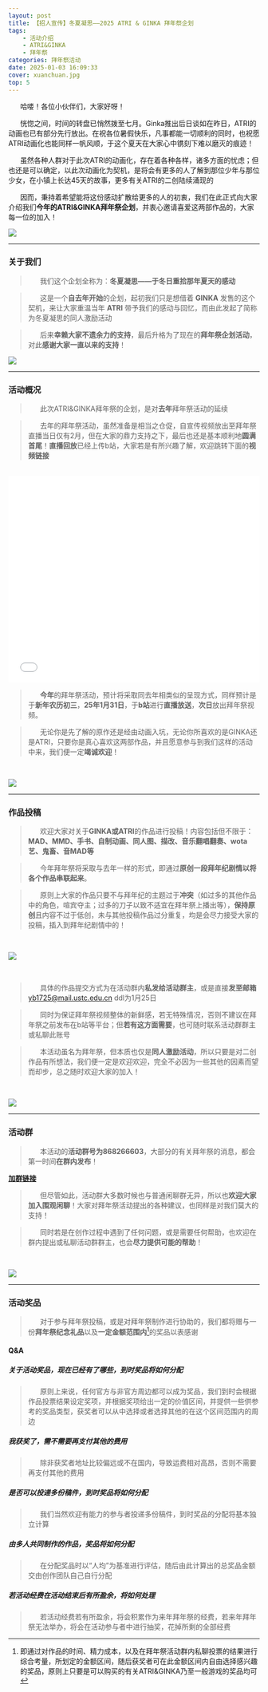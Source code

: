 ```yaml
---
layout: post
title: 【招人宣传】冬夏凝思——2025 ATRI & GINKA 拜年祭企划
tags: 
    - 活动介绍 
    - ATRI&GINKA 
    - 拜年祭
categories: 拜年祭活动
date: 2025-01-03 16:09:33
cover: xuanchuan.jpg
top: 5
---
```


&nbsp;&nbsp;&nbsp;&nbsp;&nbsp;&nbsp;哈喽！各位小伙伴们，大家好呀！

&nbsp;&nbsp;&nbsp;&nbsp;&nbsp;&nbsp;恍惚之间，时间的转盘已悄然拨至七月。Ginka推出后日谈如在昨日，ATRI的动画也已有部分先行放出。在祝各位暑假快乐，凡事都能一切顺利的同时，也祝愿ATRI动画化也能同样一帆风顺，于这个夏天在大家心中镌刻下难以磨灭的痕迹！

&nbsp;&nbsp;&nbsp;&nbsp;&nbsp;&nbsp;虽然各种人群对于此次ATRI的动画化，存在着各种各样，诸多方面的忧虑；但也还是可以确定，以此次动画化为契机，是将会有更多的人了解到那位少年与那位少女，在小镇上长达45天的故事，更多有关ATRI的二创陆续涌现的

&nbsp;&nbsp;&nbsp;&nbsp;&nbsp;&nbsp;因而，秉持着希望能将这份感动扩散给更多的人的初衷，我们在此正式向大家介绍我们**今年的ATRI&GINKA拜年祭企划**，并衷心邀请喜爱这两部作品的，大家每一位的加入！

![](/ATRI.webp)

---

### **关于我们**

> &nbsp;&nbsp;&nbsp;&nbsp;&nbsp;&nbsp;我们这个企划全称为：**冬夏凝思——于冬日重拾那年夏天的感动**

> &nbsp;&nbsp;&nbsp;&nbsp;&nbsp;&nbsp;这是一个**自去年开始**的企划，起初我们只是想借着 **GINKA** 发售的这个契机，来让大家重温当年 **ATRI** 带予我们的感动与回忆，而由此发起了简称为冬夏凝思的同人激励活动

> &nbsp;&nbsp;&nbsp;&nbsp;&nbsp;&nbsp;后来**幸赖大家不遗余力的支持**，最后升格为了现在的**拜年祭企划活动**，对此**感谢大家一直以来的支持**！

![](/hug.webp)

---

### **活动概况**

> &nbsp;&nbsp;&nbsp;&nbsp;&nbsp;&nbsp;此次ATRI&GINKA拜年祭的企划，是对**去年**拜年祭活动的延续

> &nbsp;&nbsp;&nbsp;&nbsp;&nbsp;&nbsp;去年的拜年祭活动，虽然准备是相当之仓促，自宣传视频放出至拜年祭直播当日仅有2月，但在大家的鼎力支持之下，最后也还是基本顺利地**圆满首尾**！**直播回放**已经上传b站，大家若是有所兴趣了解，欢迎跳转下面的**视频链接**

<br>

<iframe width="100%" height="415" src="//player.bilibili.com/player.html?isOutside=true&aid=1150636003&bvid=BV1ZZ42127FS&cid=1438277950&p=1" scrolling="no" border="0" frameborder="no" framespacing="0" allowfullscreen="true"></iframe>

<br>

> &nbsp;&nbsp;&nbsp;&nbsp;&nbsp;&nbsp;**今年**的拜年祭活动，预计将采取同去年相类似的呈现方式，同样预计是于**新年农历初三**，**25年1月31日**，于**b站**进行**直播放送**，**次日**放出拜年祭视频。

> &nbsp;&nbsp;&nbsp;&nbsp;&nbsp;&nbsp;无论你是先了解的原作还是经由动画入坑，无论你所喜欢的是GINKA还是ATRI，只要你是真心喜欢这两部作品，并且愿意参与到我们这样的活动中来，我们便一定**竭诚欢迎**！

<br>

![](/shuiluobo.jpg)

---

### 作品投稿

> &nbsp;&nbsp;&nbsp;&nbsp;&nbsp;&nbsp;欢迎大家对关于**GINKA或ATRI**的作品进行投稿！内容包括但不限于：**MAD、MMD、手书、自制动画、同人图、描改、音乐翻唱翻奏、wota艺、鬼畜、音MAD等**

> &nbsp;&nbsp;&nbsp;&nbsp;&nbsp;&nbsp;今年拜年祭将采取与去年一样的形式，即通过**原创一段拜年纪剧情以将各个作品串联起来**。

> &nbsp;&nbsp;&nbsp;&nbsp;&nbsp;&nbsp;原则上大家的作品只要不与拜年纪的主题过于**冲突**（如过多的其他作品中的角色，喧宾夺主；过多的刀子以致不适宜在拜年祭上播出等），**保持原创**且内容不过于低创，未与其他投稿作品过分重复，均是会尽力接受大家的投稿，插入到拜年纪剧情中的！

<br>

![](/ATRICG.webp)

<br>

> &nbsp;&nbsp;&nbsp;&nbsp;&nbsp;&nbsp;具体的作品提交方式为在活动群内**私发给活动群主**，或是直接**发至邮箱**yb1725@mail.ustc.edu.cn
> ddl为1月25日

> &nbsp;&nbsp;&nbsp;&nbsp;&nbsp;&nbsp;同时为保证拜年祭视频整体的新鲜感，若无特殊情况，否则不建议在拜年祭之前发布在b站等平台；但**若有这方面需要**，也可随时联系活动群群主或私聊此账号

> &nbsp;&nbsp;&nbsp;&nbsp;&nbsp;&nbsp;本活动虽名为拜年祭，但本质也仅是**同人激励活动**，所以只要是对二创作品有所想法，我们便一定是欢迎欢迎，完全不必因为一些其他的因素而望而却步，总之随时欢迎大家的加入！

<br>

![](/hello.webp)

---


### **活动群**

> &nbsp;&nbsp;&nbsp;&nbsp;&nbsp;&nbsp;本活动的**活动群号为868266603**，大部分的有关拜年祭的消息，都会第一时间**在群内发布**！

[**加群链接**](http://qm.qq.com/cgi-bin/qm/qr?_wv=1027&k=Da-rJDS74pVcfKP-BVPKkBj1sxARegsV&authKey=mLuJhVuxJyL5t0SBdlKbRl3%2BzXjOv%2FVYUR4Vg9zMIT1BwejFyTJSIAHIYyS%2FTz30&noverify=0&group_code=868266603)

> &nbsp;&nbsp;&nbsp;&nbsp;&nbsp;&nbsp;但尽管如此，活动群大多数时候也与普通闲聊群无异，所以也**欢迎大家加入围观闲聊**！大家对拜年祭活动提出的各种建议，也同样是对我们莫大的支持！

> &nbsp;&nbsp;&nbsp;&nbsp;&nbsp;&nbsp;同时若是在创作过程中遇到了任何问题，或是需要任何帮助，也欢迎在群内提出或私聊活动群群主，也会**尽力提供可能的帮助**！

<br>

![](/hands.webp)

---

### **活动奖品**

> &nbsp;&nbsp;&nbsp;&nbsp;&nbsp;&nbsp;对于参与拜年祭投稿，或是对拜年祭制作进行协助的，我们都将赠与一份**拜年祭纪念礼品**以及**一定金额范围内**[^1]的奖品以表感谢

#### **Q&A**

##### 关于活动奖品，现在已经有了哪些，到时奖品将如何分配

>&nbsp;&nbsp;&nbsp;&nbsp;&nbsp;&nbsp;原则上来说，任何官方与非官方周边都可以成为奖品，我们到时会根据作品投票结果设定奖项，并根据奖项给出一定的价值区间，并提供一些供参考的奖品类型，获奖者可以从中选择或者选择其他的在这个区间范围内的周边 

##### 我获奖了，需不需要再支付其他的费用

>&nbsp;&nbsp;&nbsp;&nbsp;&nbsp;&nbsp;除非获奖者地址比较偏远或不在国内，导致运费相对高昂，否则不需要再支付其他的费用

##### 是否可以投递多份稿件，到时奖品将如何分配

>&nbsp;&nbsp;&nbsp;&nbsp;&nbsp;&nbsp;我们当然欢迎有能力的参与者投递多份稿件，到时奖品的分配将基本独立计算

##### 由多人共同制作的作品，奖品将如何分配

>&nbsp;&nbsp;&nbsp;&nbsp;&nbsp;&nbsp;在分配奖品时以“人均”为基准进行评估，随后由此计算出的总奖品金额交由创作团队自己自行分配

##### 若活动经费在活动结束后有所盈余，将如何处理

>&nbsp;&nbsp;&nbsp;&nbsp;&nbsp;&nbsp;若活动经费若有所盈余，将会积累作为来年拜年祭的经费，若来年拜年祭无法举办，将会在活动参与者中进行抽奖，花掉所剩的全部经费 

[^1]:即通过对作品的时间、精力成本，以及在拜年祭活动群内私聊投票的结果进行综合考量，所划定的金额区间，随后获奖者可在此金额区间内自由选择感兴趣的奖品，原则上只要是可以购买的有关ATRI&GINKA乃至一般游戏的奖品均可
